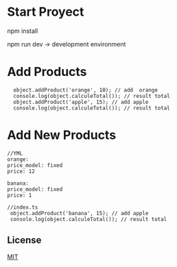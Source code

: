 # Start Proyect

npm install

npm run dev -> development environment

# Add Products

      object.addProduct('orange', 10); // add  orange 
      console.log(object.calculeTotal()); // result total
      object.addProduct('apple', 15); // add apple
      console.log(object.calculeTotal()); // result total

# Add New Products
    //YML
    orange:
    price_model: fixed
    price: 12

    banana:
    price_model: fixed
    price: 1
   
    //index.ts
     object.addProduct('banana', 15); // add apple
     console.log(object.calculeTotal()); // result total



## License
[MIT](https://choosealicense.com/licenses/mit/)